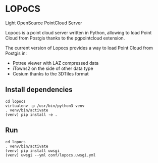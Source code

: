# LOPoCS
Light OpenSource PointCloud Server

Lopocs is a point cloud server written in Python, allowing to load Point Cloud
from Postgis thanks to the pgpointcloud extension.

The current version of Lopocs provides a way to load Point Cloud from Postgis in:

* Potree viewer with LAZ compressed data
* iTowns2 on the side of other data type
* Cesium thanks to the 3DTiles format


## Install dependencies

```
cd lopocs
virtualenv -p /usr/bin/python3 venv
. venv/bin/activate
(venv) pip install -e .
```

## Run

```
cd lopocs
. venv/bin/activate
(venv) pip install uwsgi
(venv) uwsgi --yml conf/lopocs.uwsgi.yml
```
